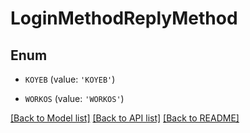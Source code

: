 # LoginMethodReplyMethod


## Enum

* `KOYEB` (value: `'KOYEB'`)

* `WORKOS` (value: `'WORKOS'`)

[[Back to Model list]](../README.md#documentation-for-models) [[Back to API list]](../README.md#documentation-for-api-endpoints) [[Back to README]](../README.md)


